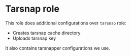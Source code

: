 Tarsnap role
============

This role does additional configurations over `tarsnap` role:

* Creates tarsnap cache directory
* Uploads tarsnap key

It also contains tarsnapper configurations we use.
